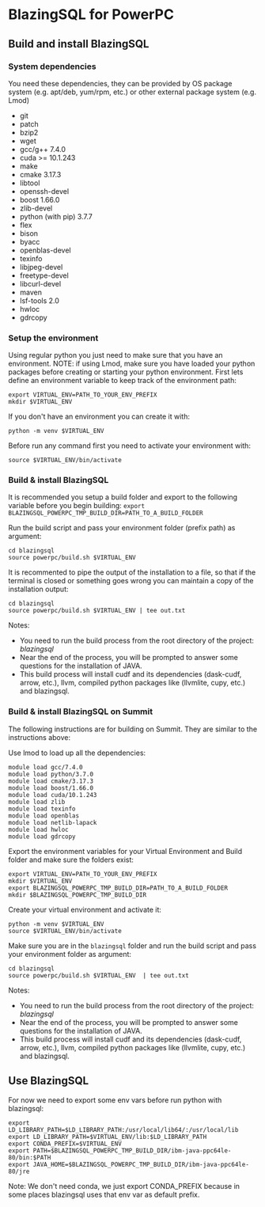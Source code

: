 # BlazingSQL for PowerPC
## Build and install BlazingSQL
### System dependencies
You need these dependencies, they can be provided by OS package system (e.g. apt/deb, yum/rpm, etc.) or other external package system (e.g. Lmod)
- git
- patch
- bzip2
- wget
- gcc/g++ 7.4.0
- cuda >= 10.1.243
- make
- cmake 3.17.3
- libtool
- openssh-devel
- boost 1.66.0
- zlib-devel
- python (with pip) 3.7.7
- flex
- bison
- byacc
- openblas-devel
- texinfo
- libjpeg-devel
- freetype-devel
- libcurl-devel
- maven
- lsf-tools 2.0
- hwloc
- gdrcopy

### Setup the environment
Using regular python you just need to make sure that you have an environment.
NOTE: if using Lmod, make sure you have loaded your python packages before creating or starting your python environment.
First lets define an environment variable to keep track of the environment path:
```shell
export VIRTUAL_ENV=PATH_TO_YOUR_ENV_PREFIX
mkdir $VIRTUAL_ENV
```
If you don't have an environment you can create it with:
```shell
python -m venv $VIRTUAL_ENV
```
Before run any command first you need to activate your environment with:
```shell
source $VIRTUAL_ENV/bin/activate
```


### Build & install BlazingSQL
It is recommended you setup a build folder and export to the following variable before you begin building:
`export BLAZINGSQL_POWERPC_TMP_BUILD_DIR=PATH_TO_A_BUILD_FOLDER`

Run the build script and pass your environment folder (prefix path) as argument:
```shell
cd blazingsql
source powerpc/build.sh $VIRTUAL_ENV
```

It is recommented to pipe the output of the installation to a file, so that if the terminal is closed or something goes wrong
you can maintain a copy of the installation output:
```shell
cd blazingsql
source powerpc/build.sh $VIRTUAL_ENV | tee out.txt
```

Notes:
* You need to run the build process from the root directory of the project: *blazingsql*
* Near the end of the process, you will be prompted to answer some questions for the installation of JAVA.
* This build process will install cudf and its dependencies (dask-cudf, arrow, etc.), llvm, compiled python packages like (llvmlite, cupy, etc.) and blazingsql.


### Build & install BlazingSQL on Summit
The following instructions are for building on Summit. They are similar to the instructions above:

Use lmod to load up all the dependencies:
```shell
module load gcc/7.4.0
module load python/3.7.0
module load cmake/3.17.3
module load boost/1.66.0
module load cuda/10.1.243
module load zlib
module load texinfo
module load openblas
module load netlib-lapack
module load hwloc
module load gdrcopy
```

Export the environment variables for your Virtual Environment and Build folder and make sure the folders exist:
```shell
export VIRTUAL_ENV=PATH_TO_YOUR_ENV_PREFIX
mkdir $VIRTUAL_ENV
export BLAZINGSQL_POWERPC_TMP_BUILD_DIR=PATH_TO_A_BUILD_FOLDER
mkdir $BLAZINGSQL_POWERPC_TMP_BUILD_DIR
```

Create your virtual environment and activate it:
```shell
python -m venv $VIRTUAL_ENV
source $VIRTUAL_ENV/bin/activate
```

Make sure you are in the `blazingsql` folder and run the build script and pass your environment folder as argument:
```shell
cd blazingsql
source powerpc/build.sh $VIRTUAL_ENV  | tee out.txt
```

Notes:
* You need to run the build process from the root directory of the project: *blazingsql*
* Near the end of the process, you will be prompted to answer some questions for the installation of JAVA.
* This build process will install cudf and its dependencies (dask-cudf, arrow, etc.), llvm, compiled python packages like (llvmlite, cupy, etc.) and blazingsql.



## Use BlazingSQL
For now we need to export some env vars before run python with blazingsql:
```shell
export LD_LIBRARY_PATH=$LD_LIBRARY_PATH:/usr/local/lib64/:/usr/local/lib
export LD_LIBRARY_PATH=$VIRTUAL_ENV/lib:$LD_LIBRARY_PATH
export CONDA_PREFIX=$VIRTUAL_ENV
export PATH=$BLAZINGSQL_POWERPC_TMP_BUILD_DIR/ibm-java-ppc64le-80/bin:$PATH
export JAVA_HOME=$BLAZINGSQL_POWERPC_TMP_BUILD_DIR/ibm-java-ppc64le-80/jre
```
Note: We don't need conda, we just export CONDA_PREFIX because in some places blazingsql uses that env var as default prefix.
